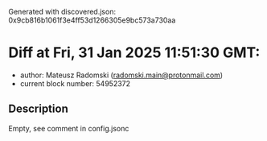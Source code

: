 Generated with discovered.json: 0x9cb816b1061f3e4ff53d1266305e9bc573a730aa

# Diff at Fri, 31 Jan 2025 11:51:30 GMT:

- author: Mateusz Radomski (<radomski.main@protonmail.com>)
- current block number: 54952372

## Description

Empty, see comment in config.jsonc
